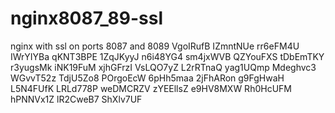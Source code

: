 # nginx8087_89-ssl
nginx with ssl on ports 8087 and 8089
VgoIRufB
IZmntNUe
rr6eFM4U
IWrYIYBa
qKNT3BPE
1ZqJKyyJ
n6i48YG4
sm4jxWVB
QZYouFXS
tDbEmTKY
r3yugsMk
iNK19FuM
xjhGFrzI
VsLQO7yZ
L2rRTnaQ
yag1UQmp
Mdeghvc3
WGvvT52z
TdjU5Zo8
POrgoEcW
6pHh5maa
2jFhARon
g9FgHwaH
L5N4FUfK
LRLd778P
weDMCRZV
zYEEllsZ
e9HV8MXW
Rh0HcUFM
hPNNVx1Z
lR2CweB7
ShXlv7UF
